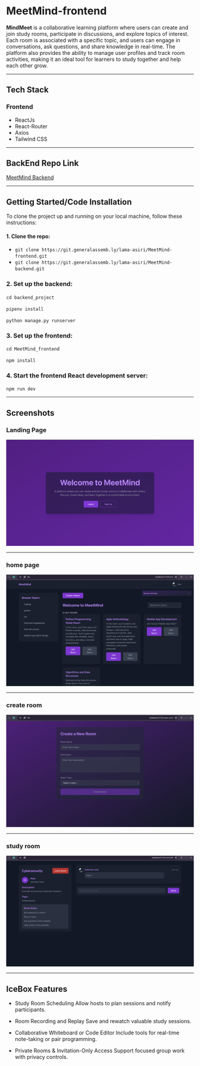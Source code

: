 # MeetMind-frontend

**MindMeet** is a collaborative learning platform where users can create and join study rooms, participate in discussions, and explore topics of interest. Each room is associated with a specific topic, and users can engage in conversations, ask questions, and share knowledge in real-time. The platform also provides the ability to manage user profiles and track room activities, making it an ideal tool for learners to study together and help each other grow.

---

## Tech Stack

### Frontend

- ReactJs
- React-Router
- Axios
- Tailwind CSS


---

## BackEnd Repo Link

[MeetMind Backend](https://git.generalassemb.ly/lama-asiri/MeetMind-backend)



---

## Getting Started/Code Installation

To clone the project up and running on your local machine, follow these instructions:

#### 1. Clone the repo:

- `git clone https://git.generalassemb.ly/lama-asiri/MeetMind-frontend.git`
- `git clone https://git.generalassemb.ly/lama-asiri/MeetMind-backend.git`

### 2. Set up the backend:

`cd backend_project`

`pipenv install`

`python manage.py runserver`

### 3. Set up the frontend:

`cd MeetMind_frontend`

`npm install`

### 4. Start the frontend React development server:

`npm run dev`

---

## Screenshots 

### Landing Page 
<div align="center">
  <img src="landpage.png" />
</div>

----

### home page 
<div align="center">
  <img src="homepage.png" />
</div>

-----

### create room
<div align="center">
  <img src="createroom.png" />
</div>
 
 ----

### study room
<div align="center">
  <img src="studyroom.png" />
</div>
 
 ----

## IceBox Features
- Study Room Scheduling
Allow hosts to plan sessions and notify participants.

- Room Recording and Replay
Save and rewatch valuable study sessions.

- Collaborative Whiteboard or Code Editor
Include tools for real-time note-taking or pair programming.

- Private Rooms & Invitation-Only Access
Support focused group work with privacy controls.
